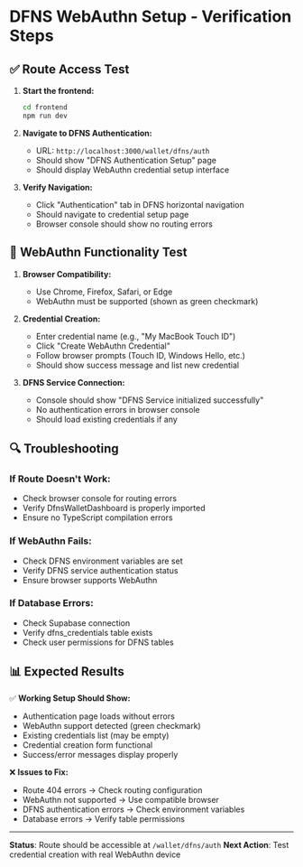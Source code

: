 # DFNS WebAuthn Setup - Verification Steps

## ✅ Route Access Test

1. **Start the frontend:**
   ```bash
   cd frontend
   npm run dev
   ```

2. **Navigate to DFNS Authentication:**
   - URL: `http://localhost:3000/wallet/dfns/auth`
   - Should show "DFNS Authentication Setup" page
   - Should display WebAuthn credential setup interface

3. **Verify Navigation:**
   - Click "Authentication" tab in DFNS horizontal navigation
   - Should navigate to credential setup page
   - Browser console should show no routing errors

## 🧪 WebAuthn Functionality Test

1. **Browser Compatibility:**
   - Use Chrome, Firefox, Safari, or Edge
   - WebAuthn must be supported (shown as green checkmark)

2. **Credential Creation:**
   - Enter credential name (e.g., "My MacBook Touch ID")
   - Click "Create WebAuthn Credential" 
   - Follow browser prompts (Touch ID, Windows Hello, etc.)
   - Should show success message and list new credential

3. **DFNS Service Connection:**
   - Console should show "DFNS Service initialized successfully"
   - No authentication errors in browser console
   - Should load existing credentials if any

## 🔍 Troubleshooting

### If Route Doesn't Work:
- Check browser console for routing errors
- Verify DfnsWalletDashboard is properly imported
- Ensure no TypeScript compilation errors

### If WebAuthn Fails:
- Check DFNS environment variables are set
- Verify DFNS service authentication status
- Ensure browser supports WebAuthn

### If Database Errors:
- Check Supabase connection
- Verify dfns_credentials table exists
- Check user permissions for DFNS tables

## 📊 Expected Results

✅ **Working Setup Should Show:**
- Authentication page loads without errors
- WebAuthn support detected (green checkmark)
- Existing credentials list (may be empty)
- Credential creation form functional
- Success/error messages display properly

❌ **Issues to Fix:**
- Route 404 errors → Check routing configuration
- WebAuthn not supported → Use compatible browser
- DFNS authentication errors → Check environment variables
- Database errors → Verify table permissions

---

**Status**: Route should be accessible at `/wallet/dfns/auth`
**Next Action**: Test credential creation with real WebAuthn device
